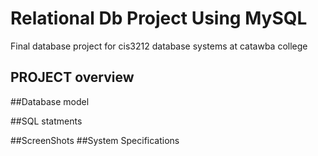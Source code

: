 # Relational Db Project Using MySQL
Final database project for cis3212 database systems at catawba college
## PROJECT overview 

##Database model 

##SQL statments

##ScreenShots
##System Specifications

